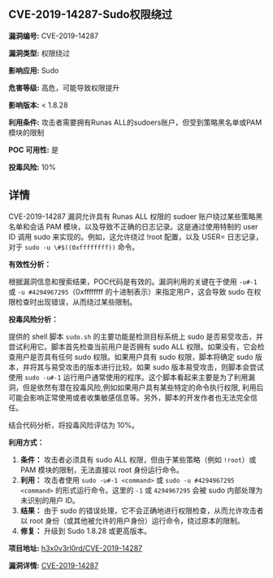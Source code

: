 ## CVE-2019-14287-Sudo权限绕过

**漏洞编号:** CVE-2019-14287

**漏洞类型:** 权限绕过

**影响应用:** Sudo

**危害等级:** 高危，可能导致权限提升

**影响版本:** < 1.8.28

**利用条件:** 攻击者需要拥有Runas ALL的sudoers账户，但受到策略黑名单或PAM模块的限制

**POC 可用性:** 是

**投毒风险:** 10%

## 详情

CVE-2019-14287 漏洞允许具有 Runas ALL 权限的 sudoer 账户绕过某些策略黑名单和会话 PAM 模块，以及导致不正确的日志记录。这是通过使用特制的 user ID 调用 sudo 来实现的。例如，这允许绕过 !root 配置，以及 USER= 日志记录，对于 `sudo -u \#$((0xffffffff))` 命令。

**有效性分析：**

根据漏洞信息和搜索结果，POC代码是有效的。漏洞利用的关键在于使用 `-u#-1` 或 `-u #4294967295`（0xffffffff 的十进制表示）来指定用户，这会导致 sudo 在权限检查时出现错误，从而绕过某些限制。

**投毒风险分析：**

提供的 shell 脚本 `sudo.sh` 的主要功能是检测目标系统上 sudo 是否易受攻击，并尝试利用它。脚本首先检查当前用户是否拥有 sudo ALL 权限。如果没有，它会检查用户是否具有任何 sudo 权限。如果用户具有 sudo 权限，脚本将确定 sudo 版本，并将其与易受攻击的版本进行比较。如果 sudo 版本易受攻击，则脚本会尝试使用 `sudo -u#-1` 运行用户通常使用的程序。这个脚本看起来主要是为了利用漏洞，但是依然有潜在投毒风险,例如如果用户具有某些特定的命令执行权限, 利用后可能会影响正常使用或者收集敏感信息等。另外，脚本的开发作者也无法完全信任。

结合代码分析，将投毒风险评估为 10%。

**利用方式：**

1.  **条件：** 攻击者必须具有 sudo ALL 权限，但由于某些策略（例如 `!root`）或 PAM 模块的限制，无法直接以 root 身份运行命令。
2.  **利用：** 攻击者使用 `sudo -u#-1 <command>` 或 `sudo -u #4294967295 <command>` 的形式运行命令。这里的 `-1` 或 `4294967295` 会被 sudo 内部处理为未识别的用户 ID。
3.  **结果：** 由于 sudo 的错误处理，它不会正确地进行权限检查，从而允许攻击者以 root 身份（或其他被允许的用户身份）运行命令，绕过原本的限制。
4.  **修复：** 升级到 Sudo 1.8.28 或更高版本。

**项目地址:** [h3x0v3rl0rd/CVE-2019-14287](https://github.com/h3x0v3rl0rd/CVE-2019-14287)

**漏洞详情:** [CVE-2019-14287](https://nvd.nist.gov/vuln/detail/CVE-2019-14287)